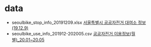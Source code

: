 # data

* seoulbike_stop_info_20191209.xlsx [서울특별시 공공자전거 대여소 정보(19.12.9)](http://data.seoul.go.kr/dataList/OA-13252/F/1/datasetView.do)
* seoulbike_use_info_201912-202005.csv [공공자전거 이용정보(월별)_20.01~20.05](http://data.seoul.go.kr/dataList/OA-15249/F/1/datasetView.do)
